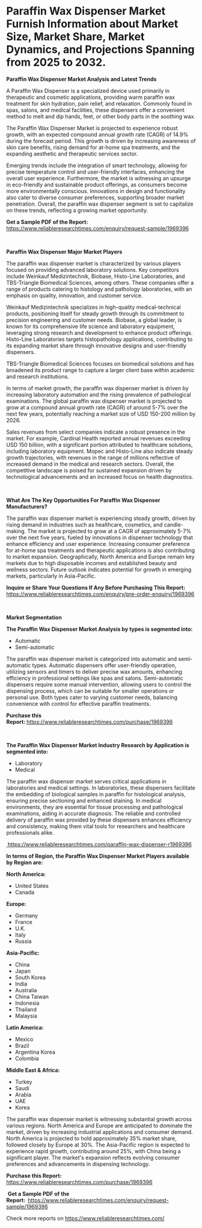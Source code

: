 <p><h1>Paraffin Wax Dispenser Market Furnish Information about Market Size, Market Share, Market Dynamics, and Projections Spanning from 2025 to 2032.</h1></p><p><strong>Paraffin Wax Dispenser Market Analysis and Latest Trends</strong></p>
<p><p>A Paraffin Wax Dispenser is a specialized device used primarily in therapeutic and cosmetic applications, providing warm paraffin wax treatment for skin hydration, pain relief, and relaxation. Commonly found in spas, salons, and medical facilities, these dispensers offer a convenient method to melt and dip hands, feet, or other body parts in the soothing wax.</p><p>The Paraffin Wax Dispenser Market is projected to experience robust growth, with an expected compound annual growth rate (CAGR) of 14.9% during the forecast period. This growth is driven by increasing awareness of skin care benefits, rising demand for at-home spa treatments, and the expanding aesthetic and therapeutic services sector. </p><p>Emerging trends include the integration of smart technology, allowing for precise temperature control and user-friendly interfaces, enhancing the overall user experience. Furthermore, the market is witnessing an upsurge in eco-friendly and sustainable product offerings, as consumers become more environmentally conscious. Innovations in design and functionality also cater to diverse consumer preferences, supporting broader market penetration. Overall, the paraffin wax dispenser segment is set to capitalize on these trends, reflecting a growing market opportunity.</p></p>
<p><strong>Get a Sample PDF of the Report:&nbsp;</strong> <a href="https://www.reliableresearchtimes.com/enquiry/request-sample/1969396?utm_campaign=2006&utm_medium=2&utm_source=Github&utm_content=ia&utm_term=10042025&utm_id=paraffin-wax-dispenser">https://www.reliableresearchtimes.com/enquiry/request-sample/1969396</a></p>
<p>&nbsp;</p>
<p><strong>Paraffin Wax Dispenser Major Market Players</strong></p>
<p><p>The paraffin wax dispenser market is characterized by various players focused on providing advanced laboratory solutions. Key competitors include Weinkauf Medizintechnik, Biobase, Histo-Line Laboratories, and TBS-Triangle Biomedical Sciences, among others. These companies offer a range of products catering to histology and pathology laboratories, with an emphasis on quality, innovation, and customer service.</p><p>Weinkauf Medizintechnik specializes in high-quality medical-technical products, positioning itself for steady growth through its commitment to precision engineering and customer needs. Biobase, a global leader, is known for its comprehensive life science and laboratory equipment, leveraging strong research and development to enhance product offerings. Histo-Line Laboratories targets histopathology applications, contributing to its expanding market share through innovative designs and user-friendly dispensers. </p><p>TBS-Triangle Biomedical Sciences focuses on biomedical solutions and has broadened its product range to capture a larger client base within academic and research institutions. </p><p>In terms of market growth, the paraffin wax dispenser market is driven by increasing laboratory automation and the rising prevalence of pathological examinations. The global paraffin wax dispenser market is projected to grow at a compound annual growth rate (CAGR) of around 5-7% over the next few years, potentially reaching a market size of USD 150-200 million by 2026.</p><p>Sales revenues from select companies indicate a robust presence in the market. For example, Cardinal Health reported annual revenues exceeding USD 150 billion, with a significant portion attributed to healthcare solutions, including laboratory equipment. Mopec and Histo-Line also indicate steady growth trajectories, with revenues in the range of millions reflective of increased demand in the medical and research sectors. Overall, the competitive landscape is poised for sustained expansion driven by technological advancements and an increased focus on health diagnostics.</p></p>
<p>&nbsp;</p>
<p><strong>What Are The Key Opportunities For Paraffin Wax Dispenser Manufacturers?</strong></p>
<p><p>The paraffin wax dispenser market is experiencing steady growth, driven by rising demand in industries such as healthcare, cosmetics, and candle-making. The market is projected to grow at a CAGR of approximately 5-7% over the next five years, fueled by innovations in dispenser technology that enhance efficiency and user experience. Increasing consumer preference for at-home spa treatments and therapeutic applications is also contributing to market expansion. Geographically, North America and Europe remain key markets due to high disposable incomes and established beauty and wellness sectors. Future outlook indicates potential for growth in emerging markets, particularly in Asia-Pacific.</p></p>
<p><strong>Inquire or Share Your Questions If Any Before Purchasing This Report:</strong> <a href="https://www.reliableresearchtimes.com/enquiry/pre-order-enquiry/1969396?utm_campaign=2006&utm_medium=2&utm_source=Github&utm_content=ia&utm_term=10042025&utm_id=paraffin-wax-dispenser">https://www.reliableresearchtimes.com/enquiry/pre-order-enquiry/1969396</a></p>
<p>&nbsp;</p>
<p><strong>Market Segmentation</strong></p>
<p><strong>The Paraffin Wax Dispenser Market Analysis by types is segmented into:</strong></p>
<p><ul><li>Automatic</li><li>Semi-automatic</li></ul></p>
<p><p>The paraffin wax dispenser market is categorized into automatic and semi-automatic types. Automatic dispensers offer user-friendly operation, utilizing sensors and timers to deliver precise wax amounts, enhancing efficiency in professional settings like spas and salons. Semi-automatic dispensers require some manual intervention, allowing users to control the dispensing process, which can be suitable for smaller operations or personal use. Both types cater to varying customer needs, balancing convenience with control for effective paraffin treatments.</p></p>
<p><strong>Purchase this Report:&nbsp;</strong><a href="https://www.reliableresearchtimes.com/purchase/1969396?utm_campaign=2006&utm_medium=2&utm_source=Github&utm_content=ia&utm_term=10042025&utm_id=paraffin-wax-dispenser">https://www.reliableresearchtimes.com/purchase/1969396</a></p>
<p>&nbsp;</p>
<p><strong>The Paraffin Wax Dispenser Market Industry Research by Application is segmented into:</strong></p>
<p><ul><li>Laboratory</li><li>Medical</li></ul></p>
<p><p>The paraffin wax dispenser market serves critical applications in laboratories and medical settings. In laboratories, these dispensers facilitate the embedding of biological samples in paraffin for histological analysis, ensuring precise sectioning and enhanced staining. In medical environments, they are essential for tissue processing and pathological examinations, aiding in accurate diagnosis. The reliable and controlled delivery of paraffin wax provided by these dispensers enhances efficiency and consistency, making them vital tools for researchers and healthcare professionals alike.</p></p>
<p><a href="https://www.reliableresearchtimes.com/paraffin-wax-dispenser-r1969396?utm_campaign=2006&utm_medium=2&utm_source=Github&utm_content=ia&utm_term=10042025&utm_id=paraffin-wax-dispenser">&nbsp;https://www.reliableresearchtimes.com/paraffin-wax-dispenser-r1969396</a></p>
<p><strong>In terms of Region, the Paraffin Wax Dispenser Market Players available by Region are:</strong></p>
<p>
    <p> <strong> North America: </strong>
        <ul>
            <li>United States</li>
            <li>Canada</li>
        </ul>
        </p> 
    <p> <strong> Europe: </strong>
        <ul>
            <li>Germany</li>
            <li>France</li>
            <li>U.K.</li>
            <li>Italy</li>
            <li>Russia</li>
        </ul>
        </p> 
    <p> <strong> Asia-Pacific: </strong>
        <ul>
            <li>China</li>
            <li>Japan</li>
            <li>South Korea</li>
            <li>India</li>
            <li>Australia</li>
            <li>China Taiwan</li>
            <li>Indonesia</li>
            <li>Thailand</li>
            <li>Malaysia</li>
        </ul>
        </p> 
    <p> <strong> Latin America: </strong>
        <ul>
            <li>Mexico</li>
            <li>Brazil</li>
            <li>Argentina Korea</li>
            <li>Colombia</li>
        </ul>
        </p> 
    <p> <strong> Middle East & Africa: </strong>
        <ul>
            <li>Turkey</li>
            <li>Saudi</li>
            <li>Arabia</li>
            <li>UAE</li>
            <li>Korea</li>
        </ul>
    </p>
    </p>
<p><p>The paraffin wax dispenser market is witnessing substantial growth across various regions. North America and Europe are anticipated to dominate the market, driven by increasing industrial applications and consumer demand. North America is projected to hold approximately 35% market share, followed closely by Europe at 30%. The Asia-Pacific region is expected to experience rapid growth, contributing around 25%, with China being a significant player. The market's expansion reflects evolving consumer preferences and advancements in dispensing technology.</p></p>
<p><strong>Purchase this Report: </strong><a href="https://www.reliableresearchtimes.com/purchase/1969396?utm_campaign=2006&utm_medium=2&utm_source=Github&utm_content=ia&utm_term=10042025&utm_id=paraffin-wax-dispenser">https://www.reliableresearchtimes.com/purchase/1969396</a></p>
<p>&nbsp;<strong>Get a Sample PDF of the Report:&nbsp;&nbsp;</strong><a href="https://www.reliableresearchtimes.com/enquiry/request-sample/1969396?utm_campaign=2006&utm_medium=2&utm_source=Github&utm_content=ia&utm_term=10042025&utm_id=paraffin-wax-dispenser">https://www.reliableresearchtimes.com/enquiry/request-sample/1969396</a></p>
<p><strong></strong></p>
<p>Check more reports on <a href="https://www.reliableresearchtimes.com/?utm_campaign=2006&utm_medium=2&utm_source=Github&utm_content=ia&utm_term=10042025&utm_id=paraffin-wax-dispenser">https://www.reliableresearchtimes.com/</a></p>